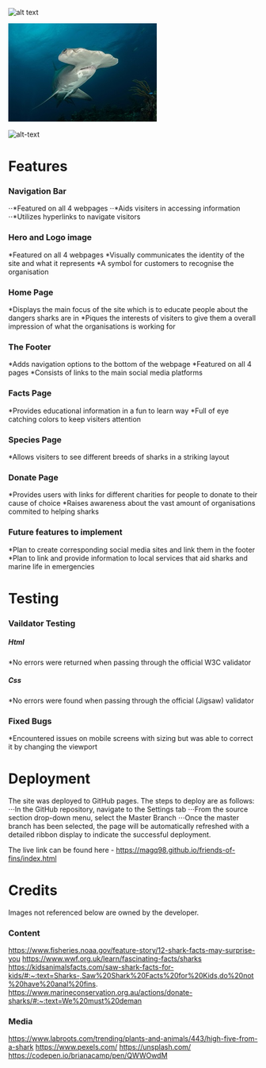![alt text](https://github.com/[username]/[reponame]/blob/[branch]/image.jpg?raw=true)

![alt-text](assets/images/hammerhead-shark-sm.jpg)

![alt-text]('../images/cover-image.png')

Features
======

### Navigation Bar

⋅⋅*Featured on all 4 webpages
⋅⋅*Aids visiters in accessing information
⋅⋅*Utilizes hyperlinks to navigate visitors

### Hero and Logo image

*Featured on all 4 webpages
*Visually communicates the identity of the site and what it represents
*A symbol for customers to recognise the organisation 

### Home Page

*Displays the main focus of the site which is to educate people about the dangers sharks are in
*Piques the interests of visiters to give them a overall impression of what the organisations is working for

### The Footer

*Adds navigation options to the bottom of the webpage 
*Featured on all 4 pages
*Consists of links to the main social media platforms

### Facts Page

*Provides educational information in a fun to learn way
*Full of eye catching colors to keep visiters attention

### Species Page

*Allows visiters to see different breeds of sharks in a striking layout

### Donate Page

*Provides users with links for different charities for people to donate to their cause of choice 
*Raises awareness about the vast amount of organisations commited to helping sharks

### Future features to implement

*Plan to create corresponding social media sites and link them in the footer
*Plan to link and provide information to local services that aid sharks and marine life in emergencies

Testing
======

### Vaildator Testing

##### Html
*No errors were returned when passing through the official W3C validator

##### Css
*No errors were found when passing through the official (Jigsaw) validator

### Fixed Bugs

*Encountered issues on mobile screens with sizing but was able to correct it by changing the viewport

Deployment
======

The site was deployed to GitHub pages. The steps to deploy are as follows:
⋅⋅⋅In the GitHub repository, navigate to the Settings tab
⋅⋅⋅From the source section drop-down menu, select the Master Branch
⋅⋅⋅Once the master branch has been selected, the page will be automatically refreshed with a detailed ribbon display to indicate the successful deployment.

The live link can be found here - https://magq98.github.io/friends-of-fins/index.html

Credits
======

Images not referenced below are owned by the developer.

### Content

https://www.fisheries.noaa.gov/feature-story/12-shark-facts-may-surprise-you
https://www.wwf.org.uk/learn/fascinating-facts/sharks
https://kidsanimalsfacts.com/saw-shark-facts-for-kids/#:~:text=Sharks-,Saw%20Shark%20Facts%20for%20Kids,do%20not%20have%20anal%20fins.
https://www.marineconservation.org.au/actions/donate-sharks/#:~:text=We%20must%20deman

### Media

https://www.labroots.com/trending/plants-and-animals/443/high-five-from-a-shark
https://www.pexels.com/
https://unsplash.com/
https://codepen.io/brianacamp/pen/QWWOwdM

